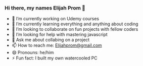 ### Hi there, my names Elijah Prom 👋



- 🔭 I’m currently working on Udemy courses
- 🌱 I’m currently learning everything and anything about coding
- 👯 I’m looking to collaborate on fun projects with fellow coders
- 🤔 I’m looking for help with mastering javascript
- 💬 Ask me about collabing on a project 
- 📫 How to reach me: Elijahprom@gmail.com
- 😄 Pronouns: he/him
- ⚡ Fun fact: I built my own watercooled PC
